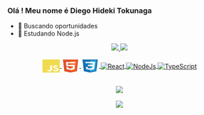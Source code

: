 ### Olá ! Meu nome é Diego Hideki Tokunaga

- 🔭 Buscando oportunidades
- 🌱 Estudando Node.js
 
 <div align="center">
  <a href="https://github.com/diegotokunaga">
  <img height="180em" src="https://github-readme-stats.vercel.app/api?username=diegotokunaga&show_icons=false&theme=dark&include_all_commits=true&count_private=true"/>
  <img height="180em" src="https://github-readme-stats.vercel.app/api/top-langs/?username=diegotokunaga&layout=compact&langs_count=7&theme=dark"/>
  
<div style="display: inline_block"><br>
  <img align="center" alt="Js" height="30" width="40" src="https://raw.githubusercontent.com/devicons/devicon/master/icons/javascript/javascript-plain.svg">
  <img align="center" alt="HTML" height="30" width="40" src="https://raw.githubusercontent.com/devicons/devicon/master/icons/html5/html5-original.svg">
  <img align="center" alt="CSS" height="30" width="40" src="https://raw.githubusercontent.com/devicons/devicon/master/icons/css3/css3-original.svg">
  <img align="center" alt="React" height="30" width="40" src="https://cdn.jsdelivr.net/gh/devicons/devicon/icons/react/react-original-wordmark.svg" />
  <img align="center" alt="NodeJs" height="30" width="40" src="https://cdn.jsdelivr.net/gh/devicons/devicon/icons/nodejs/nodejs-original-wordmark.svg" />
 <img align="center" alt="TypeScript" height="30" width="40" src="https://cdn.jsdelivr.net/gh/devicons/devicon/icons/typescript/typescript-original.svg" />

          
  
</div>
  
 ## 
  
 <div align="center"> 
  
  <a href="https://instagram.com/diego.tokunaga" target="_blank"><img src="https://img.shields.io/badge/-Instagram-%23E4405F?style=for-the-badge&logo=instagram&logoColor=white" target="_blank"></a>
 	
  <a href="https://www.linkedin.com/in/diegotokunaga/" target="_blank"><img src="https://img.shields.io/badge/-LinkedIn-%230077B5?style=for-the-badge&logo=linkedin&logoColor=white" target="_blank"></a> 
</div>
